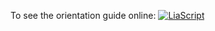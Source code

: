 To see the orientation guide online:
[![LiaScript](https://raw.githubusercontent.com/LiaScript/LiaScript/master/badges/course.svg)](https://LiaScript.github.io/course/?https://raw.githubusercontent.com/arcus/Arcus_Labs_Orientation/main/arcus_orientation.md)
